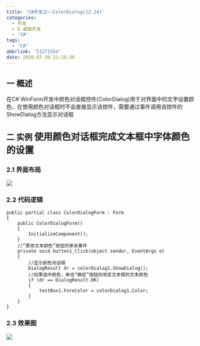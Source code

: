 ```yaml
---
title: 'C#开发之——ColorDialog(12.24)'
categories:
  - 开发
  - E-桌面开发
  - 'C#'
tags:
  - 'C#'
abbrlink: '51271554'
date: 2020-07-30 21:24:36
---
```

## 一 概述

在C# WinForm开发中颜色对话框控件(ColorDialog)用于对界面中的文字设置颜色，在使用颜色对话框时不会直接显示该控件，需要通过事件调用该控件的ShowDialog方法显示对话框

<!--more-->

## 二 实例  <font size=5> 使用颜色对话框完成文本框中字体颜色的设置 </font>

### 2.1 界面布局
![][1]
### 2.2 代码逻辑

```
public partial class ColorDialogForm : Form
{
    public ColorDialogForm()
    {
        InitializeComponent();
    }
    //“更改文本颜色”按钮的单击事件
    private void button1_Click(object sender, EventArgs e)
    {
        //显示颜色对话框
        DialogResult dr = colorDialog1.ShowDialog();
        //如果选中颜色，单击“确定”按钮则改变文本框的文本颜色
        if (dr == DialogResult.OK)
        {
            textBox1.ForeColor = colorDialog1.Color;
        }
    }
}
```

### 2.3 效果图
![][2]



[1]:https://cdn.staticaly.com/gh/PGzxc/CDN/master/blog-image/csharp-winform-colordialog-layout.png
[2]:https://cdn.staticaly.com/gh/PGzxc/CDN/master/blog-image/csharp-winform-colordialog-view.gif
